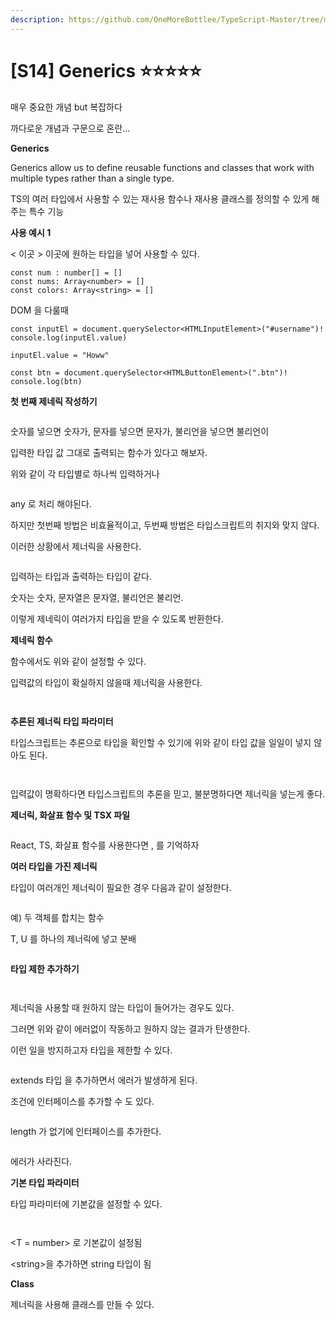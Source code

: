 ```yaml
---
description: https://github.com/OneMoreBottlee/TypeScript-Master/tree/main/S14
---
```


# \[S14] Generics ⭐⭐⭐⭐⭐

매우 중요한 개념 but 복잡하다

까다로운 개념과 구문으로 혼란…

**Generics**

Generics allow us to define reusable functions and classes that work with multiple types rather than a single type.

TS의 여러 타입에서 사용할 수 있는 재사용 함수나 재사용 클래스를 정의할 수 있게 해주는 특수 기능



**사용 예시 1**

< 이곳 > 이곳에 원하는 타입을 넣어 사용할 수 있다.

```tsx
const num : number[] = []
const nums: Array<number> = []
const colors: Array<string> = []
```

DOM 을 다룰때

```tsx
const inputEl = document.querySelector<HTMLInputElement>("#username")!
console.log(inputEl.value)

inputEl.value = "Howw"

const btn = document.querySelector<HTMLButtonElement>(".btn")!
console.log(btn)
```



**첫 번째 제네릭 작성하기**

<figure><img src="../../../.gitbook/assets/image (122).png" alt=""><figcaption></figcaption></figure>

숫자를 넣으면 숫자가, 문자를 넣으면 문자가, 불리언을 넣으면 불리언이

입력한 타입 값 그대로 출력되는 함수가 있다고 해보자.

위와 같이 각 타입별로 하나씩 입력하거나

<figure><img src="../../../.gitbook/assets/image (48).png" alt=""><figcaption></figcaption></figure>

any 로 처리 해야된다.

하지만 첫번째 방법은 비효율적이고, 두번째 방법은 타입스크립트의 취지와 맞지 않다.

이러한 상황에서 제너릭을 사용한다.

<figure><img src="../../../.gitbook/assets/image (73).png" alt=""><figcaption></figcaption></figure>

입력하는 타입과 출력하는 타입이 같다.

숫자는 숫자, 문자열은 문자열, 불리언은 불리언.

이렇게 제네릭이 여러가지 타입을 받을 수 있도록 반환한다.



**제네릭 함수**

함수에서도 위와 같이 설정할 수 있다.

입력값의 타입이 확실하지 않을때 제너릭을 사용한다.

<figure><img src="../../../.gitbook/assets/image (140).png" alt=""><figcaption></figcaption></figure>

<figure><img src="../../../.gitbook/assets/image (98).png" alt=""><figcaption></figcaption></figure>



**추론된 제너릭 타입 파라미터**

타입스크립트는 추론으로 타입을 확인할 수 있기에 위와 같이 타입 값을 일일이 넣지 않아도 된다.

<figure><img src="../../../.gitbook/assets/image (142).png" alt=""><figcaption></figcaption></figure>

<figure><img src="../../../.gitbook/assets/image (42).png" alt=""><figcaption></figcaption></figure>

입력값이 명확하다면 타입스크립트의 추론을 믿고, 불분명하다면 제너릭을 넣는게 좋다.



**제너릭, 화살표 함수 및 TSX 파일**

<figure><img src="../../../.gitbook/assets/image (89).png" alt=""><figcaption></figcaption></figure>

React, TS, 화살표 함수를 사용한다면 , 를 기억하자



**여러 타입을 가진 제너릭**

타입이 여러개인 제너릭이 필요한 경우 다음과 같이 설정한다.

<figure><img src="../../../.gitbook/assets/image (102).png" alt=""><figcaption></figcaption></figure>

예) 두 객체를 합치는 함수

T, U 를 하나의 제너릭에 넣고 분배

<figure><img src="../../../.gitbook/assets/image (80).png" alt=""><figcaption></figcaption></figure>



**타입 제한 추가하기**

<figure><img src="../../../.gitbook/assets/image (38).png" alt=""><figcaption></figcaption></figure>

<figure><img src="../../../.gitbook/assets/image (34).png" alt=""><figcaption></figcaption></figure>

제너릭을 사용할 때 원하지 않는 타입이 들어가는 경우도 있다.

그러면 위와 같이 에러없이 작동하고 원하지 않는 결과가 탄생한다.

이런 일을 방지하고자 타입을 제한할 수 있다.

<figure><img src="../../../.gitbook/assets/image (55).png" alt=""><figcaption></figcaption></figure>

extends 타입 을 추가하면서 에러가 발생하게 된다.

조건에 인터페이스를 추가할 수 도 있다.

<figure><img src="../../../.gitbook/assets/image (21).png" alt=""><figcaption></figcaption></figure>



length 가 없기에 인터페이스를 추가한다.

<figure><img src="../../../.gitbook/assets/image (124).png" alt=""><figcaption></figcaption></figure>

에러가 사라진다.



**기본 타입 파라미터**

타입 파라미터에 기본값을 설정할 수 있다.

<figure><img src="../../../.gitbook/assets/image (37).png" alt=""><figcaption></figcaption></figure>

<figure><img src="../../../.gitbook/assets/image (20).png" alt=""><figcaption></figcaption></figure>

\<T = number> 로 기본값이 설정됨

\<string>을 추가하면 string 타입이 됨



**Class**

제너릭을 사용해 클래스를 만들 수 있다.

<figure><img src="../../../.gitbook/assets/image (112).png" alt=""><figcaption></figcaption></figure>
